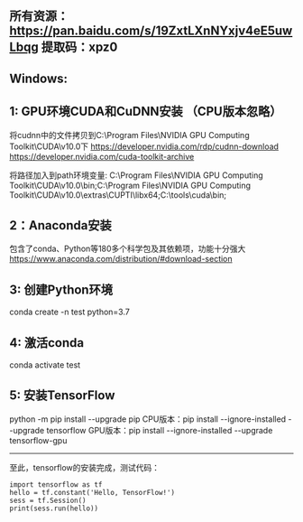 ## 所有资源：https://pan.baidu.com/s/19ZxtLXnNYxjv4eE5uwLbqg 提取码：xpz0

## Windows:

## 1: GPU环境CUDA和CuDNN安装 （CPU版本忽略）

将cudnn中的文件拷贝到C:\Program Files\NVIDIA GPU Computing Toolkit\CUDA\v10.0下
https://developer.nvidia.com/rdp/cudnn-download
https://developer.nvidia.com/cuda-toolkit-archive

将路径加入到path环境变量:
C:\Program Files\NVIDIA GPU Computing Toolkit\CUDA\v10.0\bin;C:\Program Files\NVIDIA GPU Computing Toolkit\CUDA\v10.0\extras\CUPTI\libx64;C:\tools\cuda\bin;
    
## 2：Anaconda安装

包含了conda、Python等180多个科学包及其依赖项，功能十分强大
https://www.anaconda.com/distribution/#download-section

## 3: 创建Python环境

conda create -n test python=3.7

## 4: 激活conda
conda activate test

## 5: 安装TensorFlow

python -m pip install --upgrade pip
CPU版本：pip install --ignore-installed --upgrade tensorflow
GPU版本：pip install --ignore-installed --upgrade tensorflow-gpu


--------------------------------------------------------------------------

至此，tensorflow的安装完成，测试代码：

    import tensorflow as tf
    hello = tf.constant('Hello, TensorFlow!')
    sess = tf.Session()
    print(sess.run(hello))



